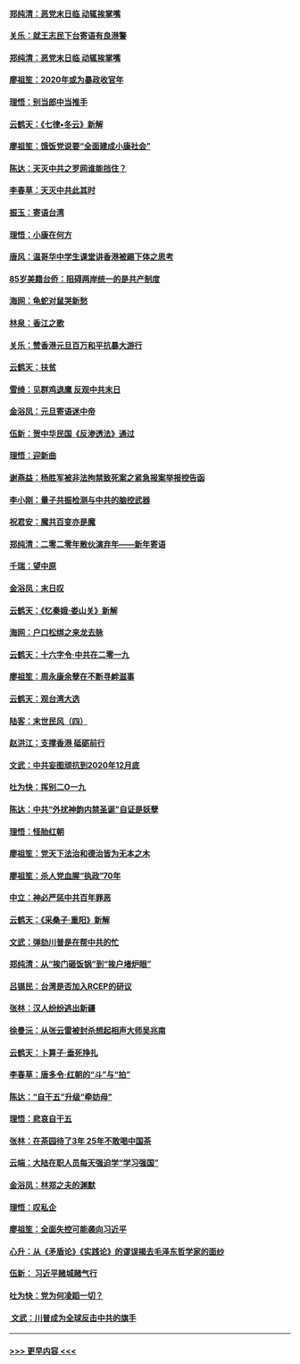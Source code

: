 #### [郑纯清：恶党末日临 动辄挨掌嘴](../pages/nsc993/n11769912.md?t=01060611) 
#### [关乐：就王志民下台寄语有良港警](../pages/nsc993/n11769903.md?t=01060611) 
#### [郑纯清：恶党末日临 动辄挨掌嘴](../pages/nsc993/n11769356.md?t=01060611) 
#### [廖祖笙：2020年或为暴政收官年](../pages/nsc993/n11768216.md?t=01060611) 
#### [理悟：别当郎中当推手](../pages/nsc993/n11768243.md?t=01060611) 
#### [云鹤天：《七律▪冬云》新解](../pages/nsc993/n11768204.md?t=01060611) 
#### [廖祖笙：饿饭党说要“全面建成小康社会”](../pages/nsc993/n11767482.md?t=01060611) 
#### [陈达：天灭中共之罗网谁能挡住？](../pages/nsc993/n11767465.md?t=01060611) 
#### [李春草：天灭中共此其时](../pages/nsc993/n11767452.md?t=01060611) 
#### [振玉：寄语台湾](../pages/nsc993/n11767432.md?t=01060611) 
#### [理悟：小康在何方](../pages/nsc993/n11767394.md?t=01060611) 
#### [唐风：温哥华中学生课堂讲香港被踢下体之思考](../pages/nsc993/n11766848.md?t=01060611) 
#### [85岁美籍台侨：阻碍两岸统一的是共产制度](../pages/nsc993/n11765043.md?t=01060611) 
#### [海网：龟蛇对鼠哭新愁](../pages/nsc993/n11764895.md?t=01060611) 
#### [林泉：香江之歌](../pages/nsc993/n11764415.md?t=01060611) 
#### [关乐：赞香港元旦百万和平抗暴大游行](../pages/nsc993/n11764382.md?t=01060611) 
#### [云鹤天：扶贫](../pages/nsc993/n11764245.md?t=01060611) 
#### [雪绮：见群鸡退鹰  反观中共末日](../pages/nsc993/n11762112.md?t=01060611) 
#### [金浴凤：元旦寄语迷中帝](../pages/nsc993/n11761788.md?t=01060611) 
#### [伍新：贺中华民国《反渗透法》通过](../pages/nsc993/n11761994.md?t=01060611) 
#### [理悟：迎新曲](../pages/nsc993/n11761152.md?t=01060611) 
#### [谢燕益：杨胜军被非法拘禁致死案之紧急报案举报控告函](../pages/nsc993/n11756134.md?t=01060611) 
#### [李小刚：量子共振检测与中共的脑控武器](../pages/nsc993/n11754518.md?t=01060611) 
#### [祝君安：魔共百变亦是魔](../pages/nsc993/n11754469.md?t=01060611) 
#### [郑纯清：二零二零年散伙演弃年——新年寄语](../pages/nsc993/n11754195.md?t=01060611) 
#### [千瑞：望中原](../pages/nsc993/n11754159.md?t=01060611) 
#### [金浴凤：末日叹](../pages/nsc993/n11752359.md?t=01060611) 
#### [云鹤天：《忆秦娥‧娄山关》新解](../pages/nsc993/n11752348.md?t=01060611) 
#### [海网：户口松绑之来龙去脉](../pages/nsc993/n11752328.md?t=01060611) 
#### [云鹤天：十六字令‧中共在二零一九](../pages/nsc993/n11752305.md?t=01060611) 
#### [廖祖笙：周永康余孽在不断寻衅滋事](../pages/nsc993/n11751013.md?t=01060611) 
#### [云鹤天：观台湾大选](../pages/nsc993/n11751007.md?t=01060611) 
#### [陆客：末世民风（四）](../pages/nsc993/n11749203.md?t=01060611) 
#### [赵洪江：支撑香港 砥砺前行](../pages/nsc993/n11748482.md?t=01060611) 
#### [文武：中共妄图顽抗到2020年12月底](../pages/nsc993/n11748446.md?t=01060611) 
#### [吐为快：挥别二O一九](../pages/nsc993/n11748411.md?t=01060611) 
#### [陈达：中共“外扰神韵内禁圣诞”自证是妖孽](../pages/nsc993/n11748226.md?t=01060611) 
#### [理悟：怪胎红朝](../pages/nsc993/n11748206.md?t=01060611) 
#### [廖祖笙：党天下法治和德治皆为无本之木](../pages/nsc993/n11748135.md?t=01060611) 
#### [廖祖笙：杀人党血腥“执政”70年](../pages/nsc993/n11745144.md?t=01060611) 
#### [中立：神必严惩中共百年罪恶](../pages/nsc993/n11744970.md?t=01060611) 
#### [云鹤天：《采桑子‧重阳》新解](../pages/nsc993/n11744948.md?t=01060611) 
#### [文武：弹劾川普是在帮中共的忙](../pages/nsc993/n11744758.md?t=01060611) 
#### [郑纯清：从“挨门砸饭锅”到“挨户堵炉眼”](../pages/nsc993/n11744745.md?t=01060611) 
#### [吕锡民：台湾是否加入RCEP的研议](../pages/nsc993/n11744701.md?t=01060611) 
#### [张林：汉人纷纷逃出新疆](../pages/nsc993/n11743530.md?t=01060611) 
#### [徐曼沅：从张云雷被封杀想起相声大师吴兆南](../pages/nsc993/n11741816.md?t=01060611) 
#### [云鹤天：卜算子‧垂死挣扎](../pages/nsc993/n11739956.md?t=01060611) 
#### [李春草：唐多令‧红朝的“斗”与“拍”](../pages/nsc993/n11739830.md?t=01060611) 
#### [陈达：“自干五”升级“牵妨母”](../pages/nsc993/n11739724.md?t=01060611) 
#### [理悟：悲哀自干五](../pages/nsc993/n11739547.md?t=01060611) 
#### [张林：在茶园待了3年 25年不敢喝中国茶](../pages/nsc993/n11739240.md?t=01060611) 
#### [云端：大陆在职人员每天强迫学“学习强国”](../pages/nsc993/n11738735.md?t=01060611) 
#### [金浴凤：林郑之夫的渊默](../pages/nsc993/n11737735.md?t=01060611) 
#### [理悟：叹私企](../pages/nsc993/n11737715.md?t=01060611) 
#### [廖祖笙：全面失控可能袭向习近平](../pages/nsc993/n11737704.md?t=01060611) 
#### [心升：从《矛盾论》《实践论》的谬误揭去毛泽东哲学家的面纱](../pages/nsc993/n11736962.md?t=01060611) 
#### [伍新： 习近平赌城赌气行](../pages/nsc993/n11736929.md?t=01060611) 
#### [吐为快：党为何凌蹈一切？](../pages/nsc993/n11736915.md?t=01060611) 
#### [ 文武：川普成为全球反击中共的旗手](../pages/nsc993/n11736882.md?t=01060611) 

----
#### [ >>> 更早内容 <<< ](../indexes/nsc993-earlier.md)
